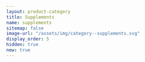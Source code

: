 ```yaml
---
layout: product-category
title: Supplements
name: supplements
sitemap: false
image-url: "/assets/img/category--supplements.svg"
display_order: 5
hidden: true
new: true
---
```

